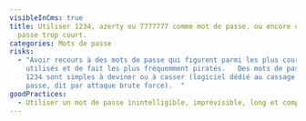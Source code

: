 ```yaml
---
visibleInCms: true
title: Utiliser 1234, azerty ou 7777777 comme mot de passe, ou encore un mot de
  passe trop court.
categories: Mots de passe
risks:
  - "Avoir recours à des mots de passe qui figurent parmi les plus couramment
    utilisés et de fait les plus fréquemment piratés.   Des mots de passe comme
    1234 sont simples à deviner ou à casser (logiciel dédié au cassage de mot de
    passe, dit par attaque brute force).  "
goodPractices:
  - Utiliser un mot de passe inintelligible, imprévisible, long et complexe.
---
```

